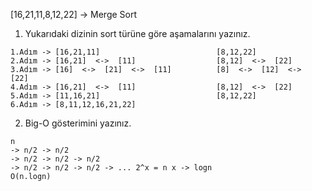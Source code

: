 
[16,21,11,8,12,22] -> Merge Sort

1. Yukarıdaki dizinin sort türüne göre aşamalarını yazınız.
```                     
1.Adım -> [16,21,11]                          [8,12,22]
2.Adım -> [16,21]  <->  [11]                  [8,12]  <->  [22]
3.Adım -> [16]  <->  [21]  <->  [11]          [8]  <->  [12]  <->  [22]
4.Adım -> [16,21]  <->  [11]                  [8,12]  <->  [22]
5.Adım -> [11,16,21]                          [8,12,22]
6.Adım -> [8,11,12,16,21,22]
```

2. Big-O gösterimini yazınız.
```
n
-> n/2 -> n/2
-> n/2 -> n/2 -> n/2 
-> n/2 -> n/2 -> n/2 -> ... 2^x = n x -> logn
O(n.logn)
```

